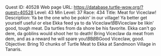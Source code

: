 Quest ID: 40528
Web page URL: https://database.turtle-wow.org/?quest=40528
Level: 43
Min Level: 37
Race: 434
Title: Meat for Viceclaw!
Description: Ya be the one who be pokin' in our village! Ya better get yourself useful or else Ekka feed ya to da Viceclaw!$B$BViceclaw be likin' good, tough meat. Da turtles from da shore be his favorite. Ekka can't go dere, da goblins would shoot her to death! Bring Viceclaw da meat from dem, and as a reward he will spare you!$B$B<Ekka laughs maniacally>$B$BGood Viceclaw, good.
Objective: Bring 10 chunks of Turtle Meat to Ekka at Sandmoon Village in Tanaris.
